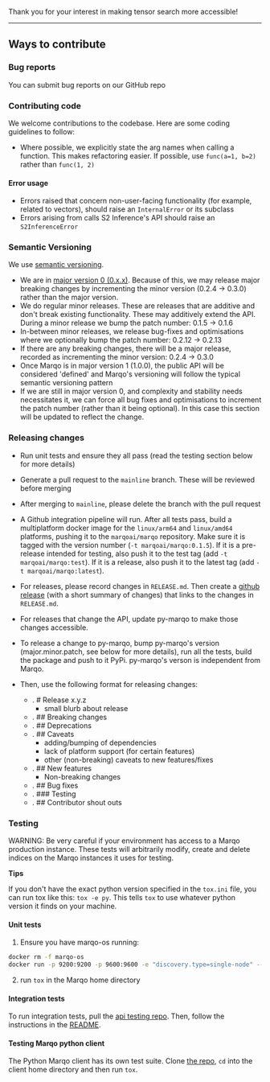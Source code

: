 Thank you for your interest in making tensor search more accessible!

---

## Ways to contribute

### Bug reports
You can submit bug reports on our GitHub repo

### Contributing code
We welcome contributions to the codebase. Here are some coding guidelines to follow:
* Where possible, we explicitly state the arg names when calling a function. 
  This makes refactoring easier. If possible, use `func(a=1, b=2)` rather than `func(1, 2)`

#### Error usage
- Errors raised that concern non-user-facing functionality
(for example, related to vectors), should raise an `InternalError` or its subclass
- Errors arising from calls S2 Inference's API should raise an `S2InferenceError`    


### Semantic Versioning
We use [semantic versioning](https://semver.org/). 
- We are in [major version 0 (0.x.x)](https://semver.org/#spec-item-4). Because of this, we may release major breaking changes by incrementing the minor version (0.2.4 -> 0.3.0) rather than the major version. 
- We do regular minor releases. These are releases that are additive and don't break existing functionality. These may additively extend the API. 
During a minor release we bump the patch number: 0.1.5 -> 0.1.6
- In-between minor releases, we release bug-fixes and optimisations where we optionally bump the patch number: 0.2.12 -> 0.2.13
- If there are any breaking changes, there will be a major release, recorded as incrementing the minor version: 0.2.4 -> 0.3.0
- Once Marqo is in major version 1 (1.0.0), the public API will be considered 'defined' and Marqo's versioning will follow the typical semantic versioning pattern
- If we are still in major version 0, and complexity and stability needs necessitates it, we can force all bug fixes and optimisations to increment the patch number
  (rather than it being optional). In this case this section will be updated to reflect the change.


### Releasing changes
- Run unit tests and ensure they all pass (read the testing section below for more details)
- Generate a pull request to the `mainline` branch. These will be reviewed before merging
- After merging to `mainline`, please delete the branch with the pull request
- A Github integration pipeline will run. After all tests pass, build a multiplatform docker image for the `linux/arm64` and `linux/amd64` platforms, pushing it to the
`marqoai/marqo` repository. Make sure it is tagged with the version number (`-t marqoai/marqo:0.1.5`). If it is a pre-release intended for testing, also push it to the test tag (add `-t marqoai/marqo:test`). If it is a release, 
also push it to the latest tag (add `-t marqoai/marqo:latest`). 

- For releases, please record changes in  `RELEASE.md`. Then create a 
[github release](https://docs.github.com/en/repositories/releasing-projects-on-github/managing-releases-in-a-repository) 
(with a short summary of changes) that links to the changes in `RELEASE.md`.
- For releases that change the API, update py-marqo to make those changes accessible. 
- To release a change to py-marqo, bump py-marqo's version (major.minor.patch, see below for more details), run all the tests, build the package and push to it PyPi. py-marqo's verson is independent from Marqo.  

- Then, use the following format for releasing changes:
  - . # Release x.y.z 
    - small blurb about release
  - . ## Breaking changes
  - . ## Deprecations
  - . ## Caveats 
    - adding/bumping of dependencies
    - lack of platform support (for certain features)
    - other (non-breaking) caveats to new features/fixes 
  - . ## New features
    - Non-breaking changes
  - . ##  Bug fixes 
  - . ### Testing
  -  . ## Contributor shout outs

### Testing

WARNING: Be very careful if your environment has access to a Marqo production instance. These tests will arbitrarily modify, create and delete indices on the Marqo instances it uses for testing. 


__Tips__

If you don't have the exact python version specified in the `tox.ini` file, you can run tox like this: `tox -e py`. This tells `tox` to use whatever python version it finds on your machine.
#### Unit tests

1. Ensure you have marqo-os running:
```bash
docker rm -f marqo-os
docker run -p 9200:9200 -p 9600:9600 -e "discovery.type=single-node" --name marqo-os marqoai/marqo-os:0.0.3
```
2. run `tox` in the Marqo home directory

#### Integration  tests
To run integration tests, pull the [api testing repo](https://github.com/marqo-ai/marqo-api-tests). 
Then, follow the instructions in the [README](https://github.com/marqo-ai/marqo-api-tests#readme).


#### Testing Marqo python client
The Python Marqo client has its own test suite. Clone [the repo](https://github.com/marqo-ai/py-marqo), `cd` into the client home directory and then run `tox`.


